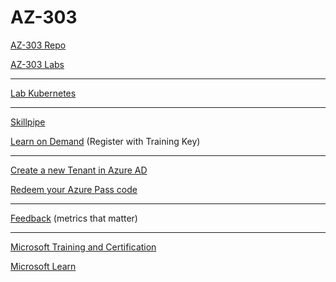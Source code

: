# AZ-303

[AZ-303 Repo](https://github.com/MicrosoftLearning/AZ-303-Microsoft-Azure-Architect-Technologies)

[AZ-303 Labs](https://microsoftlearning.github.io/AZ-303-Microsoft-Azure-Architect-Technologies/)

---

[Lab Kubernetes](https://github.com/www42/AZ-303-Microsoft-Azure-Architect-Technologies/blob/master/tj/Demo_Kubernetes.azcli)

---

[Skillpipe](https://skillpipe.com)

[Learn on Demand](https://brainymotion.learnondemand.net) (Register with Training Key)

---

[Create a new Tenant in Azure AD](https://github.com/www42/aztraining/blob/master/New-Tenant/Create-Tenant.md) 

[Redeem your Azure Pass code](https://github.com/www42/aztraining/blob/master/New-Tenant/Redeem-Azure-Pass.md)

---

[Feedback](https://www.metricsthatmatter.com/url/u.aspx?4C7F4895F174752672) (metrics that matter)

---

[Microsoft Training and Certification](https://aka.ms/traincertposter)

[Microsoft Learn](https://docs.microsoft.com/en-us/learn/)
